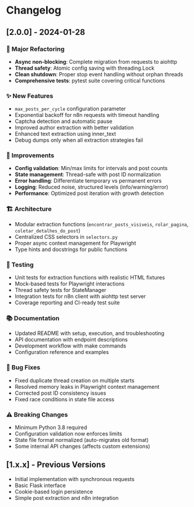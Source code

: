 
# Changelog

## [2.0.0] - 2024-01-28

### 🚀 Major Refactoring

- **Async non-blocking**: Complete migration from requests to aiohttp
- **Thread safety**: Atomic config saving with threading.Lock
- **Clean shutdown**: Proper stop event handling without orphan threads
- **Comprehensive tests**: pytest suite covering critical functions

### ✨ New Features

- `max_posts_per_cycle` configuration parameter
- Exponential backoff for n8n requests with timeout handling
- Captcha detection and automatic pause
- Improved author extraction with better validation
- Enhanced text extraction using inner_text
- Debug dumps only when all extraction strategies fail

### 🔧 Improvements

- **Config validation**: Min/max limits for intervals and post counts
- **State management**: Thread-safe with post ID normalization
- **Error handling**: Differentiate temporary vs permanent errors
- **Logging**: Reduced noise, structured levels (info/warning/error)
- **Performance**: Optimized post iteration with growth detection

### 🏗️ Architecture

- Modular extraction functions (`encontrar_posts_visiveis`, `rolar_pagina`, `coletar_detalhes_do_post`)
- Centralized CSS selectors in `selectors.py`
- Proper async context management for Playwright
- Type hints and docstrings for public functions

### 🧪 Testing

- Unit tests for extraction functions with realistic HTML fixtures
- Mock-based tests for Playwright interactions
- Thread safety tests for StateManager
- Integration tests for n8n client with aiohttp test server
- Coverage reporting and CI-ready test suite

### 📚 Documentation

- Updated README with setup, execution, and troubleshooting
- API documentation with endpoint descriptions
- Development workflow with make commands
- Configuration reference and examples

### 🐛 Bug Fixes

- Fixed duplicate thread creation on multiple starts
- Resolved memory leaks in Playwright context management
- Corrected post ID consistency issues
- Fixed race conditions in state file access

### ⚠️ Breaking Changes

- Minimum Python 3.8 required
- Configuration validation now enforces limits
- State file format normalized (auto-migrates old format)
- Some internal API changes (affects custom extensions)

## [1.x.x] - Previous Versions

- Initial implementation with synchronous requests
- Basic Flask interface
- Cookie-based login persistence
- Simple post extraction and n8n integration
